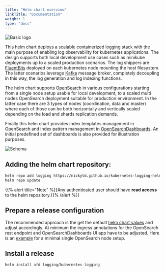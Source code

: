 ```yaml
---
title: "Helm chart overview"
linkTitle: "Documentation"
weight: 1
type: "docs"
---
```


![Basic logo](../opensearch-k8s.png)

This helm chart deploys a scalable containerized logging stack with the main purpose of enabling log observability for kubernetes applications. The design supports both local development use cases such as minikube deployments up to a scaled production scenarios. The log shippers are [FluentBits](https://fluentbit.io/) deployed on each kubernetes node mounting the host filesystem. The latter scenarios leverage [Kafka](https://kafka.apache.org/) message broker, completely decoupling in this way, the log generation and log indexing functions.

The helm chart supports [OpenSearch](https://opensearch.org/) in various configurations starting from a single node setup usable for local development, to a scaled multi nodes OpenSearch deployment suitable for production environment. In the latter case there are 3 types of nodes (coordination, data and master) where each of those can be both horizontally and vertically scaled depending on the load and shards replication demands.

Finally this helm chart provides index templates management in OpenSearch and index pattern management in [OpenSearchDashboards](https://opensearch.org/docs/latest/dashboards/index/). An initial predefined set of dashboards is also provided for illustration purposes.

![Schema](../k8s-logging-stack.jpg)

## Adding the helm chart repository:
``` bash
helm repo add logging https://nickytd.github.io/kubernetes-logging-helm
helm repo update
```

{{% alert title="Note" %}}Any authenticated user should have **read access** to the helm repository.{{% /alert %}}

## Prepare a release configuration
The recommended approach is the get the default [helm chart values](https://github.com/nickytd/kubernetes-logging-helm/blob/main/chart/values.yaml) and adjust accordingly.
At minimum the ingress annotations for the OpenSearch rest endpoint and OpenSearchDashboards UI app have to be adjusted. Here is an [example](https://github.com/nickytd/kubernetes-logging-helm/blob/main/examples/single-node-setup.yaml) for a minimal single OpenSearch node setup.

## Install a release
``` bash
helm install ofd logging/kubernetes-logging
````
